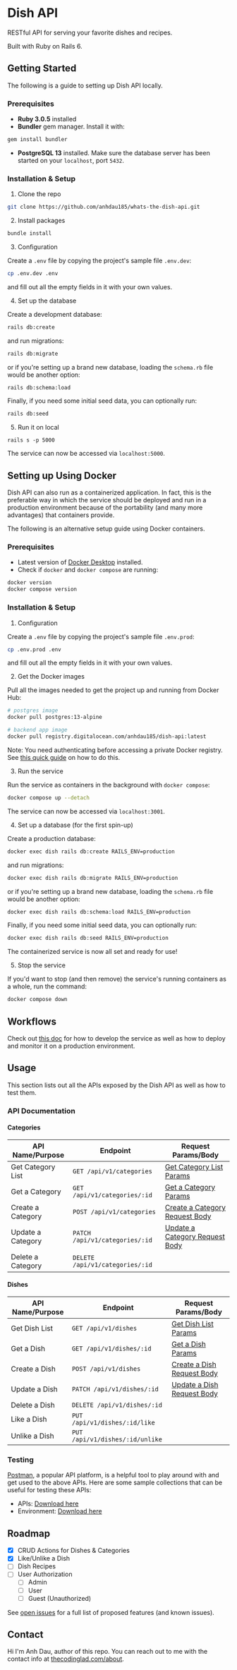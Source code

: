# Dish API

RESTful API for serving your favorite dishes and recipes.

Built with Ruby on Rails 6.

## Getting Started

The following is a guide to setting up Dish API locally.

### Prerequisites

- **Ruby 3.0.5** installed
- **Bundler** gem manager. Install it with:

```sh
gem install bundler
```

- **PostgreSQL 13** installed. Make sure the database server has been started on your `localhost`, port `5432`.

### Installation & Setup

1. Clone the repo

```sh
git clone https://github.com/anhdau185/whats-the-dish-api.git
```

2. Install packages

```sh
bundle install
```

3. Configuration

Create a `.env` file by copying the project's sample file `.env.dev`:

```sh
cp .env.dev .env
```

and fill out all the empty fields in it with your own values.

4. Set up the database

Create a development database:

```sh
rails db:create
```

and run migrations:

```sh
rails db:migrate
```

or if you're setting up a brand new database, loading the `schema.rb` file would be another option:

```sh
rails db:schema:load
```

Finally, if you need some initial seed data, you can optionally run:

```sh
rails db:seed
```

5. Run it on local

```
rails s -p 5000
```

The service can now be accessed via `localhost:5000`.

## Setting up Using Docker

Dish API can also run as a containerized application. In fact, this is the preferable way in which the service should be deployed and run in a production environment because of the portability (and many more advantages) that containers provide.

The following is an alternative setup guide using Docker containers.

### Prerequisites

- Latest version of [Docker Desktop](https://www.docker.com/products/docker-desktop) installed.
- Check if `docker` and `docker compose` are running:

```sh
docker version
docker compose version
```

### Installation & Setup

1. Configuration

Create a `.env` file by copying the project's sample file `.env.prod`:

```sh
cp .env.prod .env
```

and fill out all the empty fields in it with your own values.

2. Get the Docker images

Pull all the images needed to get the project up and running from Docker Hub:

```sh
# postgres image
docker pull postgres:13-alpine

# backend app image
docker pull registry.digitalocean.com/anhdau185/dish-api:latest
```

Note: You need authenticating before accessing a private Docker registry. See [this quick guide](https://github.com/anhdau185/application-infrastructure/tree/main/docker#accessing-digitalocean-private-docker-registry) on how to do this.

3. Run the service

Run the service as containers in the background with `docker compose`:

```sh
docker compose up --detach
```

The service can now be accessed via `localhost:3001`.

4. Set up a database (for the first spin-up)

Create a production database:

```sh
docker exec dish rails db:create RAILS_ENV=production
```

and run migrations:

```sh
docker exec dish rails db:migrate RAILS_ENV=production
```

or if you're setting up a brand new database, loading the `schema.rb` file would be another option:

```sh
docker exec dish rails db:schema:load RAILS_ENV=production
```

Finally, if you need some initial seed data, you can optionally run:

```sh
docker exec dish rails db:seed RAILS_ENV=production
```

The containerized service is now all set and ready for use!

5. Stop the service

If you'd want to stop (and then remove) the service's running containers as a whole, run the command:

```sh
docker compose down
```

## Workflows

Check out [this doc](https://github.com/anhdau185/application-infrastructure/blob/main/docs/whats-the-dish/workflows-backend.md) for how to develop the service as well as how to deploy and monitor it on a production environment.

## Usage

This section lists out all the APIs exposed by the Dish API as well as how to test them.

### API Documentation

#### Categories

| API Name/Purpose  | Endpoint                        | Request Params/Body                                                                                                              |
| ----------------- | ------------------------------- | -------------------------------------------------------------------------------------------------------------------------------- |
| Get Category List | `GET /api/v1/categories`        | [Get Category List Params](https://github.com/anhdau185/whats-the-dish-web-app/blob/master/src/api/types.d.ts#L16-L20)           |
| Get a Category    | `GET /api/v1/categories/:id`    | [Get a Category Params](https://github.com/anhdau185/whats-the-dish-web-app/blob/master/src/api/types.d.ts#L22-L24)              |
| Create a Category | `POST /api/v1/categories`       | [Create a Category Request Body](https://github.com/anhdau185/whats-the-dish-web-app/blob/master/src/models/category.ts#L16-L18) |
| Update a Category | `PATCH /api/v1/categories/:id`  | [Update a Category Request Body](https://github.com/anhdau185/whats-the-dish-web-app/blob/master/src/models/category.ts#L20-L22) |
| Delete a Category | `DELETE /api/v1/categories/:id` |

#### Dishes

| API Name/Purpose | Endpoint                        | Request Params/Body                                                                                                      |
| ---------------- | ------------------------------- | ------------------------------------------------------------------------------------------------------------------------ |
| Get Dish List    | `GET /api/v1/dishes`            | [Get Dish List Params](https://github.com/anhdau185/whats-the-dish-web-app/blob/master/src/api/types.d.ts#L36-L40)       |
| Get a Dish       | `GET /api/v1/dishes/:id`        | [Get a Dish Params](https://github.com/anhdau185/whats-the-dish-web-app/blob/master/src/api/types.d.ts#L42-L44)          |
| Create a Dish    | `POST /api/v1/dishes`           | [Create a Dish Request Body](https://github.com/anhdau185/whats-the-dish-web-app/blob/master/src/models/dish.ts#L21-L23) |
| Update a Dish    | `PATCH /api/v1/dishes/:id`      | [Update a Dish Request Body](https://github.com/anhdau185/whats-the-dish-web-app/blob/master/src/models/dish.ts#L21-L23) |
| Delete a Dish    | `DELETE /api/v1/dishes/:id`     |
| Like a Dish      | `PUT /api/v1/dishes/:id/like`   |
| Unlike a Dish    | `PUT /api/v1/dishes/:id/unlike` |

### Testing

[Postman](https://www.postman.com), a popular API platform, is a helpful tool to play around with and get used to the above APIs. Here are some sample collections that can be useful for testing these APIs:

- APIs: [Download here](https://gist.github.com/anhdau185/e461b97c0ddc1879a41c21c33de70134)
- Environment: [Download here](https://gist.github.com/anhdau185/aa2a42959f43a4ee3a351a57ea00a84a)

## Roadmap

- [x] CRUD Actions for Dishes & Categories
- [x] Like/Unlike a Dish
- [ ] Dish Recipes
- [ ] User Authorization
  - [ ] Admin
  - [ ] User
  - [ ] Guest (Unauthorized)

See [open issues](https://github.com/anhdau185/whats-the-dish/issues) for a full list of proposed features (and known issues).

## Contact

Hi I'm Anh Dau, author of this repo. You can reach out to me with the contact info at [thecodinglad.com/about](https://thecodinglad.com/about).
